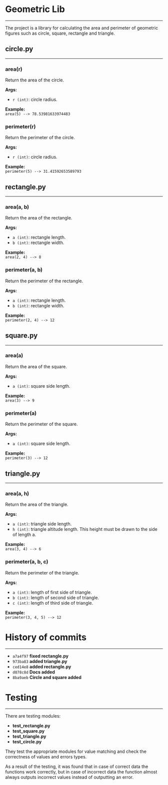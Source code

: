 # Geometric Lib
____
The project is a library for calculating 
the area and perimeter of geometric figures
such as circle, square, rectangle and triangle.


## circle.py
____

### area(r)
Return the area of the circle.

**Args:**
- `r (int)`: circle radius.

**Example:**  
`area(5) --> 78.53981633974483`


### perimeter(r)
Return the perimeter of the circle.

**Args:**
- `r (int)`: circle radius.

**Example:**  
`perimeter(5) --> 31.41592653589793`

## rectangle.py
____

### area(a, b)
Return the area of the rectangle.

**Args:**
- `a (int)`: rectangle length.
- `b (int)`: rectangle width.

**Example:**  
`area(2, 4) --> 8`


### perimeter(a, b)
Return the perimeter of the rectangle.

**Args:**
- `a (int)`: rectangle length.
- `b (int)`: rectangle width.

**Example:**  
`perimeter(2, 4) --> 12`

## square.py
____

### area(a)
Return the area of the square.

**Args:**
- `a (int)`: square side length.

**Example:**  
`area(3) --> 9`


### perimeter(a)
Return the perimeter of the square.

**Args:**
- `a (int)`: square side length.

**Example:**  
`perimeter(3) --> 12`

## triangle.py
____

### area(a, h)
Return the area of the triangle.

**Args:**
- `a (int)`: triangle side length.
- `h (int)`: triangle altitude length. This height must be drawn to the side of length a.

**Example:**  
`area(3, 4) --> 6`


### perimeter(a, b, c)
Return the perimeter of the triangle.

**Args:**
- `a (int)`: length of first side of triangle.
- `b (int)`: length of second side of triangle.
- `c (int)`: length of third side of triangle.

**Example:**  
`perimeter(3, 4, 5) --> 12`

# History of commits
____

- `a7a4f97` **fixed rectangle.py**
- `973ba83` **added triangle.py**
- `ced14e8` **added rectangle.py**
- `d078c8d` **Docs added**
- `8ba9aeb` **Circle and square added**

# Testing
____

There are testing modules:

- **test_rectangle.py**
- **test_square.py**
- **test_triangle.py**
- **test_circle.py**

They test the appropriate modules for value matching and check the correctness of values and errors types.

As a result of the testing, it was found that in case of correct data the functions work correctly, but in case of incorrect data the function almost always outputs incorrect values instead of outputting an error.
